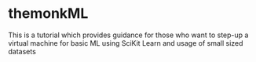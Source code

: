 # themonkML
This is a tutorial which provides guidance for those who want to step-up a virtual machine for basic ML using SciKit Learn and usage of small sized datasets
